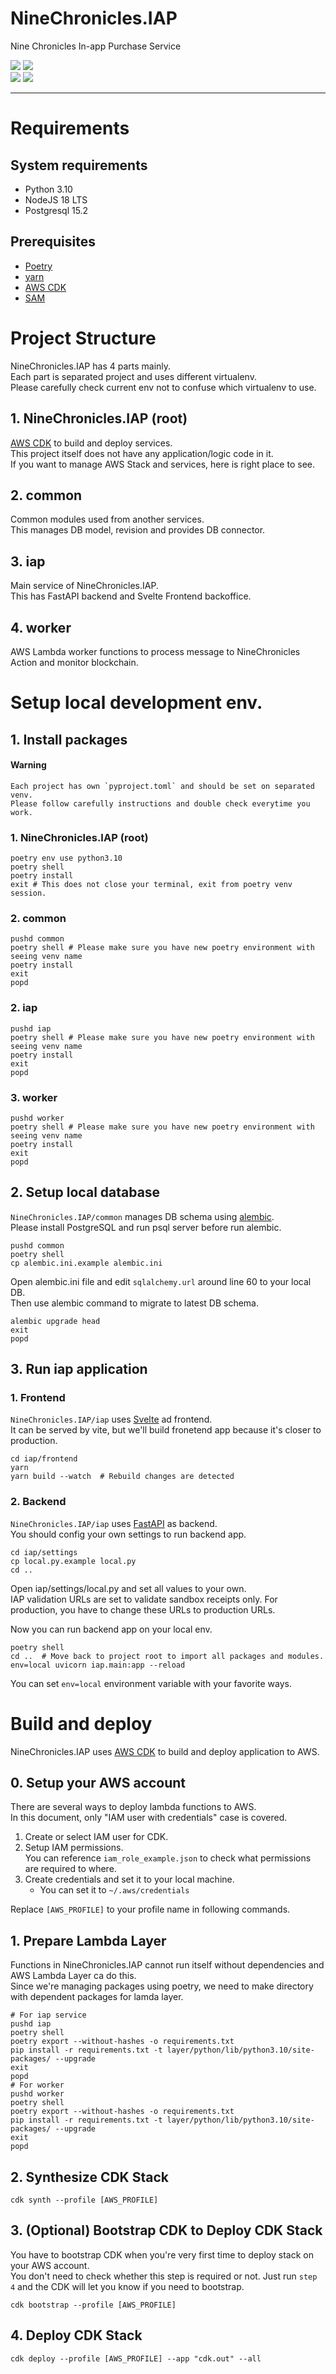 # NineChronicles.IAP

Nine Chronicles In-app Purchase Service

<img src="https://img.shields.io/badge/Python-3.10-3776AB?style=for-the-badge&logo=python">
<img src="https://img.shields.io/badge/NodeJS-18.16.0-339933?style=for-the-badge&logo=nodedotjs">
<br>
<img src="https://img.shields.io/badge/AWS-Lambda-FF9900?style=for-the-badge&logo=awslambda">
<img src="https://img.shields.io/badge/Postgresql-15.2-4169E1?style=for-the-badge&logo=Postgresql">

---

# Requirements

## System requirements

- Python 3.10
- NodeJS 18 LTS
- Postgresql 15.2

## Prerequisites

- [Poetry](https://python-poetry.org/)
- [yarn](https://yarnpkg.com/)
- [AWS CDK](https://docs.aws.amazon.com/cdk/v2/guide/cli.html)
- [SAM](https://docs.aws.amazon.com/serverless-application-model/latest/developerguide/what-is-sam.html)

# Project Structure

NineChronicles.IAP has 4 parts mainly.  
Each part is separated project and uses different virtualenv.  
Please carefully check current env not to confuse which virtualenv to use.

## 1. NineChronicles.IAP (root)

[AWS CDK](https://docs.aws.amazon.com/cdk/v2/guide/home.html) to build and deploy services.  
This project itself does not have any application/logic code in it.  
If you want to manage AWS Stack and services, here is right place to see.

## 2. common

Common modules used from another services.  
This manages DB model, revision and provides DB connector.

## 3. iap

Main service of NineChronicles.IAP.  
This has FastAPI backend and Svelte Frontend backoffice.

## 4. worker

AWS Lambda worker functions to process message to NineChronicles Action and monitor blockchain.

# Setup local development env.

## 1. Install packages

#### Warning

```text
Each project has own `pyproject.toml` and should be set on separated venv.
Please follow carefully instructions and double check everytime you work.
```

### 1. NineChronicles.IAP (root)

```shell
poetry env use python3.10
poetry shell
poetry install
exit # This does not close your terminal, exit from poetry venv session.
```

### 2. common

```shell
pushd common
poetry shell # Please make sure you have new poetry environment with seeing venv name
poetry install
exit
popd
```

### 2. iap

```shell
pushd iap
poetry shell # Please make sure you have new poetry environment with seeing venv name
poetry install
exit
popd
```

### 3. worker

```shell
pushd worker
poetry shell # Please make sure you have new poetry environment with seeing venv name
poetry install
exit
popd
```

## 2. Setup local database

`NineChronicles.IAP/common` manages DB schema using [alembic](https://alembic.sqlalchemy.org/en/latest/).  
Please install PostgreSQL and run psql server before run alembic.

```shell
pushd common
poetry shell
cp alembic.ini.example alembic.ini
```

Open alembic.ini file and edit `sqlalchemy.url` around line 60 to your local DB.  
Then use alembic command to migrate to latest DB schema.

```shell
alembic upgrade head
exit
popd
```

## 3. Run iap application

### 1. Frontend

`NineChronicles.IAP/iap` uses [Svelte]() ad frontend.  
It can be served by vite, but we'll build fronetend app because it's closer to production.

```shell
cd iap/frontend
yarn
yarn build --watch  # Rebuild changes are detected
```

### 2. Backend

`NineChronicles.IAP/iap` uses [FastAPI](https://fastapi.tiangolo.com/) as backend.  
You should config your own settings to run backend app.

```shell
cd iap/settings
cp local.py.example local.py
cd ..
```

Open iap/settings/local.py and set all values to your own.  
IAP validation URLs are set to validate sandbox receipts only. For production, you have to change these URLs to
production URLs.

Now you can run backend app on your local env.

```shell
poetry shell
cd ..  # Move back to project root to import all packages and modules.
env=local uvicorn iap.main:app --reload
```

You can set `env=local` environment variable with your favorite ways.

# Build and deploy

NineChronicles.IAP uses [AWS CDK](https://docs.aws.amazon.com/cdk/v2/guide/cli.html) to build and deploy application to
AWS.

## 0. Setup your AWS account

There are several ways to deploy lambda functions to AWS.  
In this document, only "IAM user with credentials" case is covered.

1. Create or select IAM user for CDK.
2. Setup IAM permissions.  
   You can reference `iam_role_example.json` to check what permissions are required to where.
3. Create credentials and set it to your local machine.
    - You can set it to `~/.aws/credentials`

Replace `[AWS_PROFILE]` to your profile name in following commands.

## 1. Prepare Lambda Layer

Functions in NineChronicles.IAP cannot run itself without dependencies and AWS Lambda Layer ca do this.  
Since we're managing packages using poetry, we need to make directory with dependent packages for lamda layer.

```shell
# For iap service
pushd iap
poetry shell
poetry export --without-hashes -o requirements.txt
pip install -r requirements.txt -t layer/python/lib/python3.10/site-packages/ --upgrade
exit
popd
# For worker
pushd worker
poetry shell
poetry export --without-hashes -o requirements.txt
pip install -r requirements.txt -t layer/python/lib/python3.10/site-packages/ --upgrade
exit
popd
```

## 2. Synthesize CDK Stack

```shell
cdk synth --profile [AWS_PROFILE]
```

## 3. (Optional) Bootstrap CDK to Deploy CDK Stack

You have to bootstrap CDK when you're very first time to deploy stack on your AWS account.  
You don't need to check whether this step is required or not. Just run `step 4` and the CDK will let you know if you
need to bootstrap.

```shell
cdk bootstrap --profile [AWS_PROFILE]
```

## 4. Deploy CDK Stack

```shell
cdk deploy --profile [AWS_PROFILE] --app "cdk.out" --all
```
